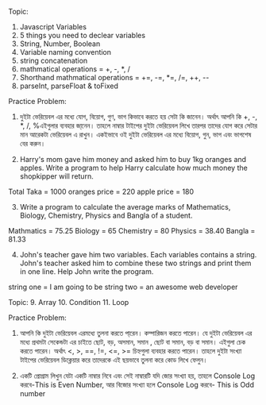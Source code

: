 Topic:
1. Javascript Variables 
2. 5 things you need to declear variables
3. String, Number, Boolean
4. Variable naming convention
5. string concatenation
6. mathmatical operations = +, -, *, /
7. Shorthand mathmatical operations = +=, -=, *=, /=, ++, --
8. parseInt, parseFloat & toFixed


Practice Problem:

1. দুইটা ভেরিয়েবল এর মধ্যে যোগ, বিয়োগ, গুণ, ভাগ কিভাবে করতে হয় সেটা কি জানেন। অর্থাৎ আপনি কি +, -, *, /, %এইগুলার ব্যবহার জা্নেন। তাহলে নাম্বার টাইপের দুইটা ভেরিয়েবল লিখে তারপর তাদের যোগ করে সেটার মান আরেকটা ভেরিয়েবল এ রাখুন। একইভাবে ওই দুইটা ভেরিয়েবল এর মধ্যে বিয়োগ, গুন, ভাগ এবং ভাগশেষ বের করুন।   


2. Harry's mom gave him money and asked him to buy 1kg oranges and apples. Write a program to help Harry calculate how much money the shopkipper will return.

Total Taka = 1000
oranges price = 220
apple price = 180

3. Write a program to calculate the average marks of Mathematics, Biology, Chemistry, Physics and Bangla of a student.

Mathmatics = 75.25
Biology = 65
Chemistry = 80
Physics = 38.40
Bangla = 81.33

4. John's teacher gave him two variables. Each variables contains a string. John's teacher asked him to combine these two strings and print them in one line. Help John write the program. 

string one = I am going to be
string two = an awesome web developer

Topic: 
9. Array
10. Condition
11. Loop

Practice Problem:

1. আপনি কি দুইটা ভেরিয়েবল এরমধ্যে তুলনা করতে পা্রেন। কম্পারিজন করতে পারেন। যে দুইটা ভেরিয়েবল এর মধ্যে প্রথমটা সেকেন্ডটা এর চাইতে ছোট, বড়, অসমান, সমান , ছোট বা সমান, বড় বা সমান। এইগুলা চেক করতে পারেন। অর্থাৎ <, >, ==, !=, <=, >= চিহ্নগুলা ব্যবহার করতে পারেন। তাহলে দুইটা সংখ্যা টাইপের ভেরিয়েবল ডিক্লেয়ার করে তাদেরকে এই ছয়ভাবে তুলনা করে কোড লিখে ফেলুন।

2. একটি প্রোগ্রাম লিখুন যেটা একটি নাম্বার নিবে এবং সেই নাম্বারটি যদি জোর সংখ্যা হয়, তাহলে Console Log করবে-This is Even Number, আর বিজোর সংখ্যা হলে Console Log করবে- This is Odd number